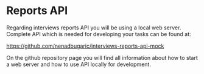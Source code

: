 # Reports API

Regarding interviews reports API you will be using a local web server. Complete API which is needed for developing your tasks can be found at:

https://github.com/nenadbugaric/interviews-reports-api-mock

 On the github repository page you will find all information about how to start a web server and how to use API locally for development.
